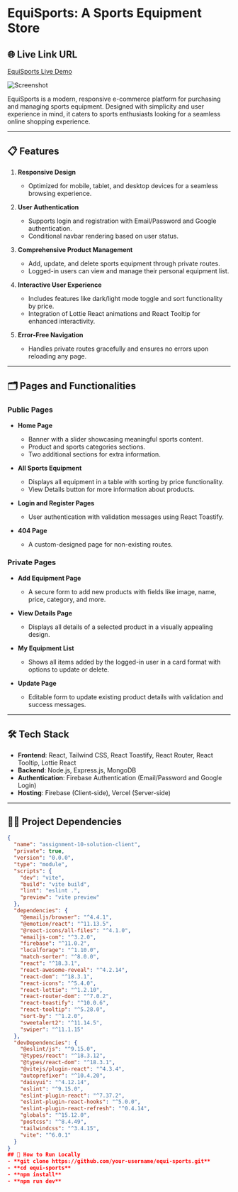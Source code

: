 # EquiSports: A Sports Equipment Store

## 🌐 Live Link URL
[EquiSports Live Demo](https://assignment-10-solution.web.app/)

![Screenshot](https://github.com/user-attachments/assets/a6c6fb05-0baa-4c86-8efb-d37cba98b97c)

EquiSports is a modern, responsive e-commerce platform for purchasing and managing sports equipment. Designed with simplicity and user experience in mind, it caters to sports enthusiasts looking for a seamless online shopping experience.

---

## 📋 Features

1. **Responsive Design**  
   - Optimized for mobile, tablet, and desktop devices for a seamless browsing experience.

2. **User Authentication**  
   - Supports login and registration with Email/Password and Google authentication.  
   - Conditional navbar rendering based on user status.  

3. **Comprehensive Product Management**  
   - Add, update, and delete sports equipment through private routes.  
   - Logged-in users can view and manage their personal equipment list.

4. **Interactive User Experience**  
   - Includes features like dark/light mode toggle and sort functionality by price.  
   - Integration of Lottie React animations and React Tooltip for enhanced interactivity.  

5. **Error-Free Navigation**  
   - Handles private routes gracefully and ensures no errors upon reloading any page.  

---

## 🗂️ Pages and Functionalities

### Public Pages  
- **Home Page**  
  - Banner with a slider showcasing meaningful sports content.  
  - Product and sports categories sections.  
  - Two additional sections for extra information.  

- **All Sports Equipment**  
  - Displays all equipment in a table with sorting by price functionality.  
  - View Details button for more information about products.  

- **Login and Register Pages**  
  - User authentication with validation messages using React Toastify.  

- **404 Page**  
  - A custom-designed page for non-existing routes.  

### Private Pages  
- **Add Equipment Page**  
  - A secure form to add new products with fields like image, name, price, category, and more.  

- **View Details Page**  
  - Displays all details of a selected product in a visually appealing design.  

- **My Equipment List**  
  - Shows all items added by the logged-in user in a card format with options to update or delete.  

- **Update Page**  
  - Editable form to update existing product details with validation and success messages.  

---

## 🛠️ Tech Stack

- **Frontend**: React, Tailwind CSS, React Toastify, React Router, React Tooltip, Lottie React  
- **Backend**: Node.js, Express.js, MongoDB  
- **Authentication**: Firebase Authentication (Email/Password and Google Login)  
- **Hosting**: Firebase (Client-side), Vercel (Server-side)  

---

## 🧑‍💻 Project Dependencies

```json
{
  "name": "assignment-10-solution-client",
  "private": true,
  "version": "0.0.0",
  "type": "module",
  "scripts": {
    "dev": "vite",
    "build": "vite build",
    "lint": "eslint .",
    "preview": "vite preview"
  },
  "dependencies": {
    "@emailjs/browser": "^4.4.1",
    "@emotion/react": "^11.13.5",
    "@react-icons/all-files": "^4.1.0",
    "emailjs-com": "^3.2.0",
    "firebase": "^11.0.2",
    "localforage": "^1.10.0",
    "match-sorter": "^8.0.0",
    "react": "^18.3.1",
    "react-awesome-reveal": "^4.2.14",
    "react-dom": "^18.3.1",
    "react-icons": "^5.4.0",
    "react-lottie": "^1.2.10",
    "react-router-dom": "^7.0.2",
    "react-toastify": "^10.0.6",
    "react-tooltip": "^5.28.0",
    "sort-by": "^1.2.0",
    "sweetalert2": "^11.14.5",
    "swiper": "^11.1.15"
  },
  "devDependencies": {
    "@eslint/js": "^9.15.0",
    "@types/react": "^18.3.12",
    "@types/react-dom": "^18.3.1",
    "@vitejs/plugin-react": "^4.3.4",
    "autoprefixer": "^10.4.20",
    "daisyui": "^4.12.14",
    "eslint": "^9.15.0",
    "eslint-plugin-react": "^7.37.2",
    "eslint-plugin-react-hooks": "^5.0.0",
    "eslint-plugin-react-refresh": "^0.4.14",
    "globals": "^15.12.0",
    "postcss": "^8.4.49",
    "tailwindcss": "^3.4.15",
    "vite": "^6.0.1"
  }
}
## 🚀 How to Run Locally
- **git clone https://github.com/your-username/equi-sports.git**
- **cd equi-sports**
- **npm install**
- **npm run dev**
